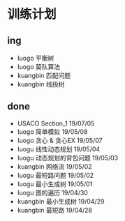 # 训练计划

## ing

* luogo 平衡树
* luogo 莫队算法
* kuangbin 匹配问题
* kuangbin 线段树

## done

* USACO Section_1 19/07/05
* luogo 简单模拟 19/05/08
* luogo 贪心 & 贪心EX 19/05/07
* luogu 线性动态规划 19/05/04
* luogu 动态规划的背包问题 19/05/03
* kuangbin 网络流 19/05/02
* luogu 最短路问题 19/05/02
* luogu 最小生成树 19/05/01
* luogu 图的遍历 19/04/30
* kuangbin 最小生成树 19/04/29
* kuangbin 最短路 19/04/28
